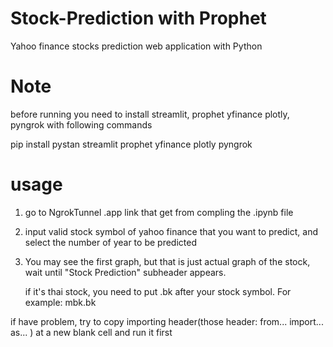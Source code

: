 # Stock-Prediction with Prophet
Yahoo finance stocks prediction web application with Python

# Note
before running you need to install streamlit, prophet yfinance plotly, pyngrok with following commands

pip install pystan streamlit prophet yfinance plotly pyngrok

# usage
1) go to NgrokTunnel .app link that get from compling the .ipynb file
2) input valid stock symbol of yahoo finance that you want to predict, and select the number of year to be predicted
3) You may see the first graph, but that is just actual graph of the stock, wait until "Stock Prediction" subheader appears.

   if it's thai stock, you need to put .bk after your stock symbol. For example: mbk.bk

if have problem, try to copy importing header(those header: from... import... as... ) at a new blank cell and run it first
